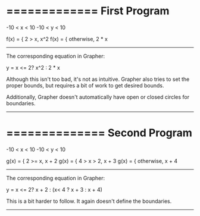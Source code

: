 =============
First Program
=============

-10 < x < 10
-10 < y < 10

f(x) = { 2 > x, x^2
f(x) = { otherwise, 2 * x


-------------------------------------------------------------------------------
The corresponding equation in Grapher:

y = x <= 2? x^2 : 2 * x

Although this isn't too bad, it's not as intuitive. Grapher also tries to set
the proper bounds, but requires a bit of work to get desired bounds.

Additionally, Grapher doesn't automatically have open or closed circles for
boundaries.

-------------------------------------------------------------------------------


==============
Second Program
==============

-10 < x < 10
-10 < y < 10

g(x) = { 2 >= x, x + 2
g(x) = { 4 > x > 2, x + 3
g(x) = { otherwise, x + 4

-------------------------------------------------------------------------------
The corresponding equation in Grapher:

y = x <= 2? x + 2 : (x< 4 ? x + 3 : x + 4)

This is a bit harder to follow. It again doesn't define the boundaries.


-------------------------------------------------------------------------------



